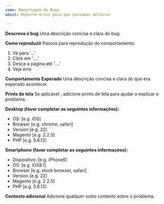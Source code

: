 ```yaml
---
name: Reportagem de Bugs
about: Reporte erros para que possamos melhorar

---
```


**Descreva o bug**
Uma descrição concisa e clara do bug.

**Como reproduzir**
Passos para reprodução do comportamento:
1. Vá para '...'
2. Click em '....'
3. Desça a página até '....'
4. Veja erro

**Comportamento Esperado**
Uma descrição concisa e clara do que era esperado acontecer.

**Prints de tela**
Se aplicável , adicione prints de tela para ajudar a explicar o problema.

**Desktop (favor completar as seguintes  informações):**
 - OS: [e.g. iOS]
 - Browser [e.g. chrome, safari]
 - Version [e.g. 22]
 - Magento [e.g. 2.2.5]
 - PHP [e.g. 5.6.13]

**Smartphone (favor completar as seguintes  informações):**
 - Dispositivo: [e.g. iPhone6]
 - OS: [e.g. iOS8.1]
 - Browser [e.g. stock browser, safari]
 - Version [e.g. 22]
 - Magento [e.g. 2.2.5]
 - PHP [e.g. 5.6.13]

**Contexto adicional**
Adicione qualquer outro contexto sobre o problema.

